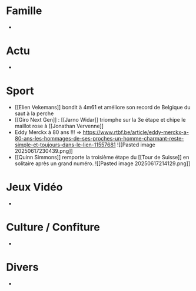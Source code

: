 # Famille
- 
# Actu
- 
# Sport
- [[Elien Vekemans]] bondit à 4m61 et améliore son record de Belgique du saut à la perche
- [[Giro Next Gen]] : [[Jarno Widar]] triomphe sur la 3e étape et chipe le maillot rose à [[Jonathan Vervenne]]
- Eddy Merckx à 80 ans !!! => https://www.rtbf.be/article/eddy-merckx-a-80-ans-les-hommages-de-ses-proches-un-homme-charmant-reste-simple-et-toujours-dans-le-lien-11557681 ![[Pasted image 20250617230439.png]]
- [[Quinn Simmons]] remporte la troisième étape du [[Tour de Suisse]] en solitaire après un grand numéro. ![[Pasted image 20250617214129.png]]
# Jeux Vidéo
- 
# Culture / Confiture
- 
# Divers
- 
